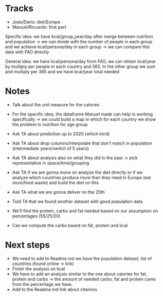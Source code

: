 # Tracks
* Joao/Dario: diet/Europe
* Manuel/Riccardo: first part

Specific idea: we have kcal/group_year/day after merge between nutrition and population -> we can divide with the number of people in each group
and we achieve kcal/persona/day in each group -> we can compare this data with FAO directly

General idea: we have kcal/persona/day from FAO, we can obtain kcal/year by multiply per people in each country and 365. In the other group
we sum and multiply per 365 and we have kcal/year total needed

# Notes
* Talk about the unit measure for the calories
* For the specific idea, the dataframe Manuel made can help in working specifically -> we could build a map in which for each country we show the problem in nutrition for age group

* Ask TA about prediction up to 2020 (which kind)
* Ask TA about drop columns/interpolate that don't match in population (intermediate years/switch of 5 years)
* Ask TA about analysis also on what they did in the past -> pick representative in space/time/grouping
* Ask TA if we are gonna move on analyze the diet directly or if we analyze which countries produce more than they need in Europe (eat more/food waste) and build the diet on this
* Ask TA what we are gonna deliver on the 25th 
* Told TA that we found another dataset with good population data
* We'll find the protein, carbo and fat needed based on our assumption on percentages (55/25/20)
* Can we compute the carbo based on fat, protein and kcal


# Next steps
* We need to add to Readme.md we have the population dataset, list of countries (found online -> link)
* Finish the analysis on kcal
* We have to add an analysis similar to the one about calories for fat, protein and carbo -> the amount of needed carbo, fat and protein came from the percentage we have.
* Add to the Readme.md link about vitamins
